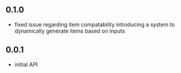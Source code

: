 ## 0.1.0

- fixed issue regarding item compatability introducing a system to dynamically generate items based on inputs

## 0.0.1

- initial API

